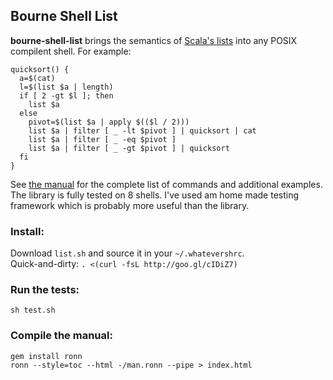 ## Bourne Shell List

**bourne-shell-list** brings the semantics of [Scala's lists][1] into any POSIX compilent shell. For example:

    quicksort() {
      a=$(cat)
      l=$(list $a | length)
      if [ 2 -gt $l ]; then
        list $a
      else
        pivot=$(list $a | apply $(($l / 2)))
        list $a | filter [ _ -lt $pivot ] | quicksort | cat
        list $a | filter [ _ -eq $pivot ]
        list $a | filter [ _ -gt $pivot ] | quicksort
      fi
    }

See [the manual][2] for the complete list of commands and additional examples. The library is fully tested on 8 shells. I've used am home made testing framework which is probably more useful than the library.

### Install:

Download `list.sh` and source it in your `~/.whatevershrc`.  
Quick-and-dirty: `. <(curl -fsL http://goo.gl/cIDiZ7)`

### Run the tests:
    
    sh test.sh
    
### Compile the manual:

    gem install ronn
    ronn --style=toc --html -/man.ronn --pipe > index.html

[1]: http://www.scala-lang.org/api/current/index.html#scala.collection.immutable.List
[2]: http://olivierblanvillain.github.io/bourne-shell-list/
